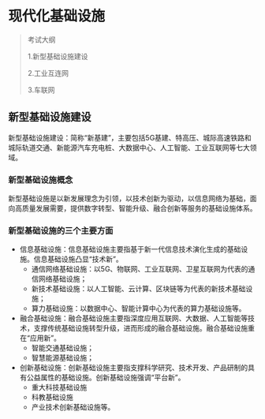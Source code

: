 # 现代化基础设施

> 考试大纲
>
> 1.新型基础设施建设
>
> 2.工业互连网
>
> 3.车联网

## 新型基础设施建设

新型基础设施建设：简称“新基建”，主要包括5G基建、特高压、城际高速铁路和城际轨道交通、新能源汽车充电桩、大数据中心、人工智能、工业互联网等七大领域。

### 新型基础设施概念

新型基础设施是以新发展理念为引领，以技术创新为驱动，以信息网络为基础，面向高质量发展需要，提供数字转型、智能升级、融合创新等服务的基础设施体系。

### 新型基础设施的三个主要方面

- 信息基础设施：信息基础设施主要指基于新一代信息技术演化生成的基础设施。信息基础设施凸显“技术新”。
  - 通信网络基础设施：以5G、物联网、工业互联网、卫星互联网为代表的通信网络基础设施；
  - 新技术基础设施：以人工智能、云计算、区块链等为代表的新技术基础设施；
  - 算力基础设施：以数据中心、智能计算中心为代表的算力基础设施等。
- 融合基础设施：融合基础设施主要指深度应用互联网、大数据、人工智能等技术，支撑传统基础设施转型升级，进而形成的融合基础设施。融合基础设施重在“应用新”。
  - 智能交通基础设施；
  - 智慧能源基础设施；
- 创新基础设施：创新基础设施主要指支撑科学研究、技术开发、产品研制的具有公益属性的基础设施。创新基础设施强调“平台新”。
  - 重大科技基础设施
  - 科教基础设施
  - 产业技术创新基础设施等。



